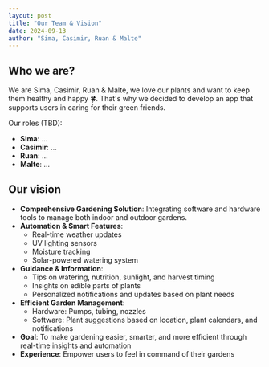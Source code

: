```yaml
---
layout: post
title: "Our Team & Vision"
date: 2024-09-13
author: "Sima, Casimir, Ruan & Malte"
---
```


## Who we are?

We are Sima, Casimir, Ruan & Malte, we love our plants and want to keep them healthy and happy 🍀. That's why we decided to develop an app that supports users in caring for their green friends.

Our roles (TBD):
- **Sima**: …
- **Casimir**: …
- **Ruan**: …
- **Malte**: …

## Our vision

- **Comprehensive Gardening Solution**: Integrating software and hardware tools to manage both indoor and outdoor gardens.
- **Automation & Smart Features**:
  - Real-time weather updates
  - UV lighting sensors
  - Moisture tracking
  - Solar-powered watering system
- **Guidance & Information**:
  - Tips on watering, nutrition, sunlight, and harvest timing
  - Insights on edible parts of plants
  - Personalized notifications and updates based on plant needs
- **Efficient Garden Management**:
  - Hardware: Pumps, tubing, nozzles
  - Software: Plant suggestions based on location, plant calendars, and notifications
- **Goal**: To make gardening easier, smarter, and more efficient through real-time insights and automation
- **Experience**: Empower users to feel in command of their gardens
